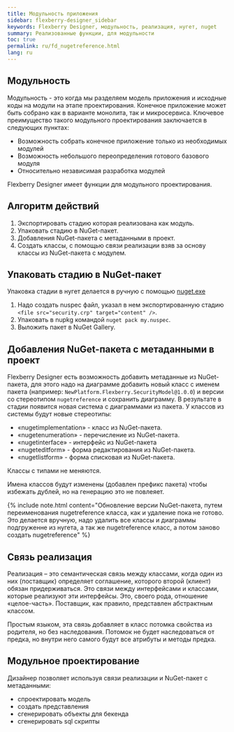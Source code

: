 ```yaml
---
title: Модульность приложения
sidebar: flexberry-designer_sidebar
keywords: Flexberry Designer, модульность, реализация, нугет, nuget
summary: Реализованные функции, для модульности
toc: true
permalink: ru/fd_nugetreference.html
lang: ru
---
```


## Модульность

Модульность - это когда мы разделяем модель приложения и исходные коды на модули на этапе проектирования. Конечное приложение может быть собрано как в варианте монолита, так и микросервиса.
Ключевое преимущество такого модульного проектирования заключается в следующих пунктах:

* Возможность собрать конечное приложение только из необходимых модулей
* Возможность небольшого переопределения готового базового модуля
* Относительно независимая разработка модулей

Flexberry Designer имеет функции для модульного проектирования.

## Алгоритм действий

1. Экспортировать стадию которая реализована как модуль.
2. Упаковать стадию в NuGet-пакет.
3. Добавления NuGet-пакета с метаданными в проект.
4. Создать классы, с помощью связи реализации взяв за основу классы из NuGet-пакета с модулем.

## Упаковать стадию в NuGet-пакет

Упаковка стадии в нугет делается в ручную с помощью [nuget.exe](https://docs.microsoft.com/ru-ru/nuget/install-nuget-client-tools)

1. Надо создать nuspec файл, указал в нем экспортированную стадию `<file src="security.crp" target="content" />`.
2. Упаковать в nupkg командой `nuget pack my.nuspec`.
3. Выложить пакет в NuGet Gallery.

## Добавления NuGet-пакета с метаданными в проект

Flexberry Designer есть возможность добавить метаданные из NuGet-пакета, для этого надо на диаграмме добавить новый класс с именем пакета (например: `NewPlatform.Flexberry.SecurityModel@1.0.0`) и версии со стереотипом  `nugetreference` и сохранить диаграмму. В результате в стадии появится новая система с диаграммами из пакета. У классов из системы будут новые стереотипы:

* «nugetimplementation» - класс из NuGet-пакета.
* «nugetenumeration» - перечисление из NuGet-пакета.
* «nugetinterface» - интерфейс из NuGet-пакета
* «nugeteditform» - форма редактирования из NuGet-пакета.
* «nugetlistform» - форма списковая из NuGet-пакета.

Классы с типами не меняются.

Имена классов будут изменены (добавлен префикс пакета) чтобы избежать дублей, но на генерацию это не повлеяет.

{% include note.html content="Обновление версии NuGet-пакета, путем переименования nugetreference класса, как и удаление пока не готово. Это делается вручную, надо удалить все классы и диаграммы подгруженне из нугета, а так же nugetreference класс, а потом заново создать nugetreference" %}

## Связь реализация

Реализация – это семантическая связь между классами, когда один из них (поставщик) определяет соглашение, которого второй (клиент) обязан придерживаться. Это связи между интерфейсами и классами, которые реализуют эти интерфейсы. Это, своего рода, отношение «целое-часть». Поставщик, как правило, представлен абстрактным классом.

Простым языком, эта связь добавляет в класс потомка свойства из родителя, но без наследования. Потомок не будет наследоваться от предка, но внутри него самого будут все атрибуты и методы предка.

## Модульное проектирование

Дизайнер позволяет используя связи реализации и NuGet-пакет с метаданными:

* спроектировать модель
* создать представления
* сгенерировать объекты для бекенда
* сгенерировать sql скрипты
